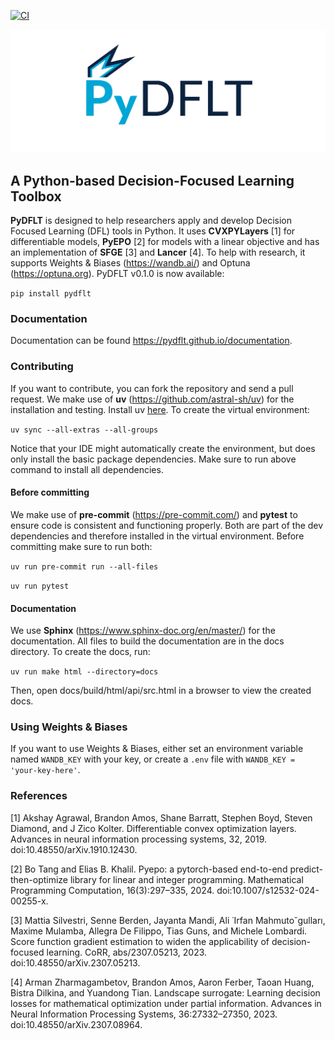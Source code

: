 [![CI](https://github.com/PyDFLT/PyDFLT/actions/workflows/CI.yml/badge.svg)](https://github.com/PyDFLT/PyDFLT/actions/workflows/CI.yml)

![alt text](https://github.com/PyDFLT/PyDFLT/blob/main/images/logo.png?raw=true)


## A Python-based Decision-Focused Learning Toolbox
**PyDFLT** is designed to help researchers apply and develop Decision Focused Learning (DFL) tools in Python. It uses **CVXPYLayers** [1] for differentiable models, **PyEPO** [2] for models with a linear objective and has an implementation of **SFGE** [3] and **Lancer** [4]. To help with research, it supports Weights & Biases (https://wandb.ai/) and Optuna (https://optuna.org).
PyDFLT v0.1.0 is now available:

`pip install pydflt`

### Documentation

Documentation can be found https://pydflt.github.io/documentation.

### Contributing
If you want to contribute, you can fork the repository and send a pull request. We make use of **uv** (https://github.com/astral-sh/uv) for the installation and testing. Install uv [here](https://docs.astral.sh/uv/getting-started/installation/). To create the virtual environment:

`uv sync --all-extras --all-groups`

Notice that your IDE might automatically create the environment, but does only install the basic package dependencies. Make sure to run above command to install all dependencies.

#### Before committing

We make use of **pre-commit** (https://pre-commit.com/) and **pytest** to ensure code is consistent and functioning properly. Both are part of the dev dependencies and therefore installed in the virtual environment. Before committing make sure to run both:

`uv run pre-commit run --all-files`

`uv run pytest`

#### Documentation

We use **Sphinx** (https://www.sphinx-doc.org/en/master/) for the documentation.  All files to build the documentation are in the docs directory. To create the docs, run:

`uv run make html --directory=docs`

Then, open docs/build/html/api/src.html in a browser to view the created docs.

### Using Weights & Biases
If you want to use Weights & Biases, either set an environment variable named `WANDB_KEY` with your key,
or create a `.env` file with `WANDB_KEY = 'your-key-here'`.


### References

[1] Akshay Agrawal, Brandon Amos, Shane Barratt, Stephen Boyd, Steven Diamond, and J Zico Kolter. Differentiable convex optimization layers. Advances in neural information processing systems, 32, 2019. doi:10.48550/arXiv.1910.12430.

[2] Bo Tang and Elias B. Khalil. Pyepo: a pytorch-based end-to-end predict-then-optimize library for linear and integer programming. Mathematical Programming Computation, 16(3):297–335, 2024. doi:10.1007/s12532-024-00255-x.

[3] Mattia Silvestri, Senne Berden, Jayanta Mandi, Ali ˙Irfan Mahmuto˘gulları, Maxime Mulamba, Allegra De Filippo, Tias Guns, and Michele Lombardi. Score function gradient estimation to widen the applicability of decision-focused learning. CoRR, abs/2307.05213, 2023. doi:10.48550/arXiv.2307.05213.

[4] Arman Zharmagambetov, Brandon Amos, Aaron Ferber, Taoan Huang, Bistra Dilkina, and Yuandong Tian. Landscape surrogate: Learning decision losses for mathematical optimization under partial information. Advances in Neural Information Processing Systems, 36:27332–27350, 2023. doi:10.48550/arXiv.2307.08964.
